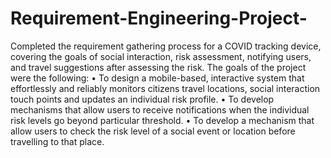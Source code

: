 # Requirement-Engineering-Project-
Completed the requirement gathering process for a COVID tracking device, covering the goals of social interaction, risk assessment, notifying users, and travel suggestions after assessing the risk.
The goals of the project were the following: 
• To design a mobile-based, interactive system that effortlessly and reliably monitors 
citizens travel locations, social interaction touch points and updates an individual risk 
profile. 
• To develop mechanisms that allow users to receive notifications when the individual risk 
levels go beyond particular threshold. 
• To develop a mechanism that allow users to check the risk level of a social event or 
location before travelling to that place.
